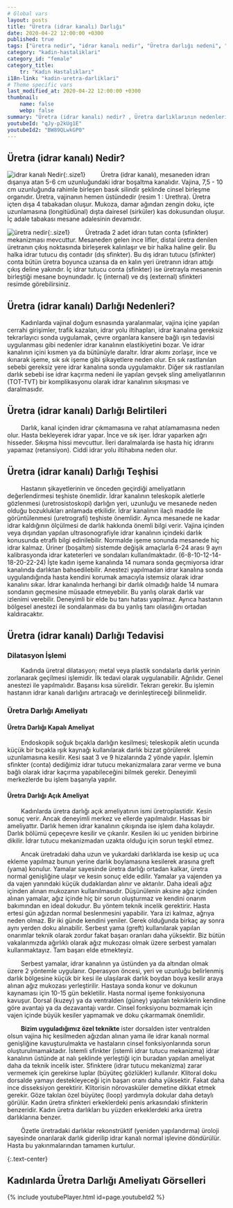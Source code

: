 ```yaml
---
# Global vars
layout: posts
title: "Üretra (idrar kanalı) Darlığı"
date: 2020-04-22 12:00:00 +0300
published: true
tags: ["üretra nedir", "idrar kanalı nedir", "Üretra darlığı nedeni", "Üretra darlığı belirti", "Üretra darlığı teşhisi", "Üretra darlığı tedavisi" , "kadında üretra darlığı" , "üretra darlığı nedeni", "üretra darlığı ameliyatı" , "üretra darlığı çözüm", "kadında dilatasyon", "üretra darlığı açık ameliyat", "üretra darlığı kapalı ameliyat", "idrar kanalı darlığı", "idrar kanalı darlığı ameliyatı", "kadında idrar kanalı darlığı"]
category: "kadin-hastaliklari"
category_id: "female"
category_title:
    tr: "Kadın Hastalıkları"
i18n-link: "kadin-uretra-darliklari"
# Theme specific vars
last_modified_at: 2020-04-22 12:00:00 +0300
thumbnail:
    name: false
    webp: false
summary: "Üretra (idrar kanalı) nedir? , Üretra darlıklarının nedenleri, şikayetleri, teşhisi ve tedavisi hakkında detaylı bilgiler makale ve videolar ile sunuluyor. Üretral rekonstrüksiyonun kadın üretroplasti ameliyatı nasıl yapılır?"
youtubeId: "qJy-p2kUg1E"
youtubeId2: "BW89QLwkGP0"
---
```



## Üretra (idrar kanalı) Nedir?
![idrar kanalı Nedir](/assets/img/kadinidrarkacirma.jpeg){:.size1}
&nbsp;&nbsp;&nbsp;&nbsp;&nbsp;&nbsp;&nbsp;&nbsp;Üretra (idrar kanalı), mesaneden idrarı dışarıya atan 5-6 cm uzunluğundaki idrar boşaltma kanalıdır. Vajina, 7,5 - 10 cm uzunluğunda rahimle birleşen basık silindir şeklinde cinsel birleşme organıdır. Üretra, vajinanın hemen üstündedir (resim 1 : Urethra). Üretra içten dışa 4 tabakadan oluşur. Mukoza, damar ağından zengin doku, içte uzunlamasına (longitüdünal) dışta dairesel (sirküler) kas dokusundan oluşur. İç adale tabakası mesane adalesinin devamıdır.

![üretra nedir](/assets/img/kadinuretradarligi.jpeg){:.size1}
&nbsp;&nbsp;&nbsp;&nbsp;&nbsp;&nbsp;&nbsp;&nbsp;Üretrada 2 adet idrarı tutan conta (sfinkter) mekanizması mevcuttur. Mesaneden gelen ince lifler, distal üretra denilen üretranın çıkış noktasında birleşerek kalınlaşır ve bir halka haline gelir. Bu halka idrar tutucu dış contadır (dış sfinkter). Bu dış idrarı tutucu (sfinkter) conta bütün üretra boyunca uzansa da en kalın yeri üretranın idrarı attığı çıkış deline yakındır. İç idrar tutucu conta (sfinkter) ise üretrayla mesanenin birleştiği mesane boynundadır. İç (internal) ve dış (external) sfinkteri resimde görebilirsiniz.

## Üretra (idrar kanalı) Darlığı Nedenleri?

&nbsp;&nbsp;&nbsp;&nbsp;&nbsp;&nbsp;&nbsp;&nbsp;Kadınlarda vajinal doğum esnasında yaralanmalar, vajina içine yapılan cerrahi girişimler, trafik kazaları, idrar yolu iltihapları, idrar kanalına gereksiz tekrarlayıcı sonda uygulamak, çevre organlara kansere bağlı ışın tedavisi uygulanması gibi nedenler idrar kanalının elastikiyetini bozar. Ve  idrar kanalının içini kısmen ya da bütünüyle daraltır. İdrar akımı zorlaşır, ince ve ıkınarak işeme, sık sık işeme gibi şikayetlere neden olur. En sık rastlanılan sebebi gereksiz yere idrar kanalına sonda uygulamaktır. Diğer sık rastlanılan darlık sebebi ise idrar kaçırma nedeni ile yapılan gevşek sling ameliyatlarının (TOT-TVT) bir komplikasyonu olarak idrar kanalının sıkışması ve daralmasıdır.

## Üretra (idrar kanalı) Darlığı Belirtileri

&nbsp;&nbsp;&nbsp;&nbsp;&nbsp;&nbsp;&nbsp;&nbsp;Darlık, kanal içinden idrar çıkmamasına ve rahat atılamamasına neden olur. Hasta bekleyerek idrar yapar. İnce ve sık işer. İdrar yaparken ağrı hisseder. Sıkışma hissi mevcuttur. İleri daralmalarda ise hasta hiç idrarını yapamaz (retansiyon). Ciddi idrar yolu iltihabına neden olur.

## Üretra (idrar kanalı) Darlığı Teşhisi

&nbsp;&nbsp;&nbsp;&nbsp;&nbsp;&nbsp;&nbsp;&nbsp;Hastanın şikayetlerinin ve önceden geçirdiği ameliyatların değerlendirmesi teşhiste önemlidir. İdrar kanalının teleskopik aletlerle gözlenmesi (uretrosistoskopi) darlığın yeri, uzunluğu ve mesanede neden olduğu bozuklukları anlamada etkilidir. İdrar kanalının ilaçlı madde ile görüntülenmesi (uretrografi) teşhiste önemlidir. Ayrıca mesanede ne kadar idrar kaldığının ölçülmesi de darlık hakkında önemli bilgi verir. Vajina içinden veya dışından yapılan ultrasonografiyle idrar kanalının içindeki darlık konusunda etraflı bilgi edinilebilir. Normalde işeme sonunda mesanede hiç idrar kalmaz. Üriner (boşaltım) sistemde değişik amaçlarla 6-24 arası 9 ayrı kalibrasyonda idrar kateterleri ve sondaları kullanılmaktadır.  (6-8-10-12-14-18-20-22-24) İşte kadın işeme kanalında 14 numara sonda geçmiyorsa idrar kanalında darlıktan bahsedilebilir. Anestezi yapılmadan idrar kanalına sonda uygulandığında hasta kendini korumak amacıyla istemsiz olarak idrar kanalını sıkar. İdrar kanalında herhangi bir darlık olmadığı halde 14 numara sondanın geçmesine müsaade etmeyebilir. Bu yanlış olarak darlık var izlenimi verebilir. Deneyimli bir elde bu tanı hatası yapılmaz. Ayrıca hastanın bölgesel anestezi ile sondalanması da bu yanlış tanı olasılığını ortadan kaldıracaktır.

## Üretra (idrar kanalı) Darlığı Tedavisi

### Dilatasyon İşlemi

&nbsp;&nbsp;&nbsp;&nbsp;&nbsp;&nbsp;&nbsp;&nbsp;Kadında üretral dilatasyon; metal veya plastik sondalarla darlık yerinin zorlanarak geçilmesi işlemidir. İlk tedavi olarak uygulanabilir. Ağrılıdır. Genel anestezi ile yapılmalıdır. Başarısı kısa sürelidir. Tekrarı gerekir. Bu işlemin hastanın idrar kanalı darlığını artıracağı ve derinleştireceği bilinmelidir.

### Üretra Darlığı Ameliyatı

#### Üretra Darlığı Kapalı Ameliyat

&nbsp;&nbsp;&nbsp;&nbsp;&nbsp;&nbsp;&nbsp;&nbsp;Endoskopik soğuk bıçakla darlığın kesilmesi; teleskopik aletin ucunda küçük bir bıçakla ışık kaynağı kullanılarak darlık bizzat görülerek uzunlamasına kesilir. Kesi saat 3 ve 9 hizalarında 2 yönde yapılır. İşlemin sfinkter (conta) dediğimiz idrar tutucu mekanizmalara zarar verme ve buna bağlı olarak idrar kaçırma yapabileceğini bilmek gerekir. Deneyimli merkezlerde bu işlem başarıyla yapılır.

#### Üretra Darlığı Açık Ameliyat

&nbsp;&nbsp;&nbsp;&nbsp;&nbsp;&nbsp;&nbsp;&nbsp;Kadınlarda üretra darlığı açık ameliyatının ismi üretroplastidir. Kesin sonuç verir. Ancak deneyimli merkez ve ellerde yapılmalıdır. Hassas bir ameliyattır. Darlık hemen idrar kanalının çıkışında ise işlem daha kolaydır. Darlık bölümü çepeçevre kesilir ve çıkarılır. Kesilen iki uc yeniden birbirine dikilir. İdrar tutucu mekanizmadan uzakta olduğu için sorun teşkil etmez.

​&nbsp;&nbsp;&nbsp;&nbsp;&nbsp;&nbsp;&nbsp;&nbsp;Ancak üretradaki daha uzun ve yukardaki darlıklarda ise kesip uç uca ekleme yapılmaz bunun yerine darlık boylamasına kesilerek arasına greft (yama) konulur. Yamalar sayesinde üretra darlığı ortadan kalkar, üretra normal genişliğine ulaşır ve kesin sonuç elde edilir. Yamalar ya vajenden ya da vajen yanındaki küçük dudaklardan alınır ve aktarılır. Daha ideali ağız içinden alınan mukozanın kullanılmasıdır. Düşünülenin aksine ağız içinden alınan yamalar, ağız içinde hiç bir sorun oluşturmaz ve kendini onarım bakımından en ideal dokudur. Bu yöntem teknik incelik gerektirir. Hasta ertesi gün ağızdan normal beslenmesini yapabilir. Yara izi kalmaz, ağrıya neden olmaz. Bir iki günde kendini yeniler. Gerek olduğunda birkaç ay sonra aynı yerden doku alınabilir. Serbest yama (greft) kullanılarak yapılan onarımlar teknik olarak zordur fakat başarı oranları daha yüksektir. Biz bütün vakalarımızda ağırlıklı olarak ağız mukozası olmak üzere serbest yamaları kullanmaktayız. Tam başarı elde etmekteyiz.

&nbsp;&nbsp;&nbsp;&nbsp;&nbsp;&nbsp;&nbsp;&nbsp;Serbest yamalar, idrar kanalının ya üstünden ya da altından olmak üzere 2 yöntemle uygulanır. Operasyon öncesi, yeri ve uzunluğu belirlenmiş darlık bölgesine küçük bir kesi ile ulaşılarak darlık boydan boya kesilir araya alınan ağız mukozası yerleştirilir. Hastaya sonda konur ve dokunun kaynaması için 10-15 gün bekletilir. Hasta normal işeme fonksiyonuna kavuşur. Dorsal (kuzey) ya da ventralden (güney) yapılan tekniklerin kendine göre avantajı ya da dezavantajı vardır. Cinsel fonksiyonu bozmamak için vajen içinde büyük kesiler yapmamak ve doku çıkarmamak önemlidir.

&nbsp;&nbsp;&nbsp;&nbsp;&nbsp;&nbsp;&nbsp;&nbsp;**Bizim uyguladığımız özel teknikte** ister dorsalden ister ventralden olsun vajina hiç kesilmeden ağızdan alınan yama ile idrar kanalı normal genişliğine kavuşturulmakta ve hastaların cinsel fonksiyonlarında sorun oluşturulmamaktadır. İstemli sfinkter (istemli idrar tutucu mekanizma) idrar kanalının üstünde at nalı şeklinde yerleştiği için buradan yapılan ameliyat daha da teknik incelik ister. Sfinktere (idrar tutucu mekanizma) zarar vermemek için gerekirse luplar (büyüteç gözlükler) kullanılır. Klitoral doku dorsalde yamayı destekleyeceği için başarı oranı daha yüksektir. Fakat daha ince disseksiyon gerektirir. Klitorisin nörovasküler demetine dikkat etmek gerekir. Göze takılan özel büyüteç (loop) yardımıyla dokular daha detaylı görülür. Kadın üretra sfinkteri erkeklerdeki penis arkasındaki sfinkterin benzeridir. Kadın üretra darlıkları bu yüzden erkeklerdeki arka üretra darlıklarına benzer.

&nbsp;&nbsp;&nbsp;&nbsp;&nbsp;&nbsp;&nbsp;&nbsp;Özetle üretradaki darlıklar rekonstrüktif (yeniden yapılandırma) üroloji sayesinde onarılarak darlık giderilip idrar kanalı normal işlevine döndürülür. Hasta bu yakınmalarından tamamen kurtulur.

{:.text-center}
## Kadınlarda Üretra Darlığı Ameliyatı Görselleri

{% include youtubePlayer.html id=page.youtubeId2 %}
